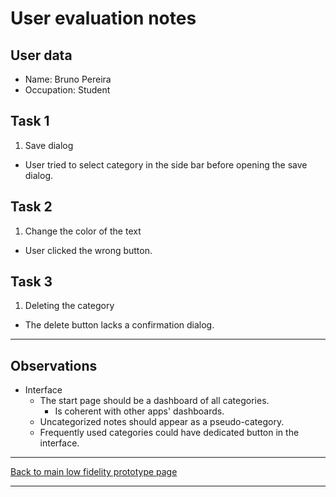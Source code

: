 # User evaluation notes

## User data

- Name: Bruno Pereira
- Occupation: Student

## Task 1

1. Save dialog
  - User tried to select category in the side bar before opening the save dialog.

## Task 2

1. Change the color of the text
  - User clicked the wrong button.

## Task 3

1. Deleting the category
  - The delete button lacks a confirmation dialog.

---

## Observations

- Interface
  - The start page should be a dashboard of all categories.
    - Is coherent with other apps' dashboards.
  - Uncategorized notes should appear as a pseudo-category.
  - Frequently used categories could have dedicated button in the interface.

---
[Back to main low fidelity prototype page](../e_stage_4_functional_prototype_and_evaluation.md)

---

